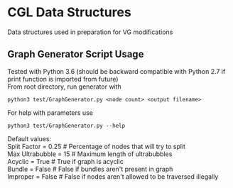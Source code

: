 # CGL Data Structures
Data structures used in preparation for VG modifications

## Graph Generator Script Usage
Tested with Python 3.6 (should be backward compatible with Python 2.7 if print function is imported from future)  
From root directory, run generator with  
```
python3 test/GraphGenerator.py <node count> <output filename>
```  
For help with parameters use
```
python3 test/GraphGenerator.py --help
```
Default values:  
Split Factor    = 0.25  # Percentage of nodes that will try to split  
Max Ultrabubble = 15    # Maximum length of ultrabubbles  
Acyclic         = True  # True if graph is acyclic  
Bundle          = False # False if bundles aren't present in graph  
Improper        = False # False if nodes aren't allowed to be traversed illegally  

